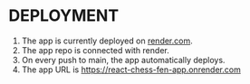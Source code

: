 # DEPLOYMENT

1. The app is currently deployed on [render.com](https://render.com/).
1. The app repo is connected with render.
1. On every push to main, the app automatically deploys.
1. The app URL is https://react-chess-fen-app.onrender.com
